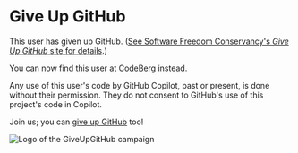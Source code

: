 # Give Up GitHub

This user has given up GitHub.  ([See Software Freedom Conservancy's *Give Up  GitHub* site for details](https://GiveUpGitHub.org).)

You can now find this user at [CodeBerg](https://codeberg.org/bertogatti) instead.

Any use of this user's code by GitHub Copilot, past or present, is done without their permission.  They do not consent to GitHub's use of this project's code in Copilot.

Join us; you can [give up GitHub](https://GiveUpGitHub.org) too!

![Logo of the GiveUpGitHub campaign](https://sfconservancy.org/img/GiveUpGitHub.png)
